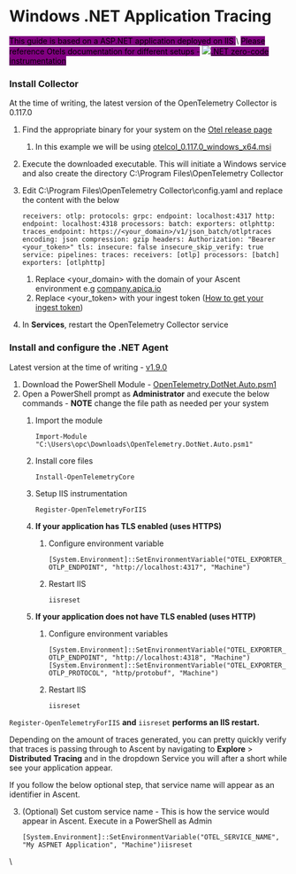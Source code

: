 # Windows .NET Application Tracing

<mark style="background-color:purple;">This guide is based on a ASP.NET application deployed on IIS.</mark>\ <mark style="background-color:purple;">Please reference Otels documentation for different setups -</mark> [![](https://opentelemetry.io/favicons/favicon-16x16.png)<mark style="background-color:purple;">.NET zero-code instrumentation</mark>](https://opentelemetry.io/docs/zero-code/net/)

### Install Collector <a href="#install-collector" id="install-collector"></a>

At the time of writing, the latest version of the OpenTelemetry Collector is 0.117.0

1. Find the appropriate binary for your system on the [Otel release page](https://github.com/open-telemetry/opentelemetry-collector-releases/releases/tag/v0.117.0)
   1. In this example we will be using [otelcol\_0.117.0\_windows\_x64.msi](https://github.com/open-telemetry/opentelemetry-collector-releases/releases/download/v0.117.0/otelcol_0.117.0_windows_x64.msi)
2. Execute the downloaded executable. This will initiate a Windows service and also create the directory C:\Program Files\OpenTelemetry Collector
3.  Edit C:\Program Files\OpenTelemetry Collector\config.yaml and replace the content with the below

    `receivers: otlp: protocols: grpc: endpoint: localhost:4317 http: endpoint: localhost:4318 processors: batch: exporters: otlphttp: traces_endpoint: https://<your_domain>/v1/json_batch/otlptraces encoding: json compression: gzip headers: Authorization: "Bearer <your_token>" tls: insecure: false insecure_skip_verify: true service: pipelines: traces: receivers: [otlp] processors: [batch] exporters: [otlphttp]`

    1. Replace \<your\_domain> with the domain of your Ascent environment e.g [company.apica.io](http://company.apica.io/)
    2. Replace \<your\_token> with your ingest token ([How to get your ingest token](https://docs.apica.io/integrations/overview/generating-a-secure-ingest-token))
4. In **Services**, restart the OpenTelemetry Collector service

### Install and configure the .NET Agent <a href="#install-and-configure-the-.net-agent" id="install-and-configure-the-.net-agent"></a>

Latest version at the time of writing - [v1.9.0](https://github.com/open-telemetry/opentelemetry-dotnet-instrumentation/releases/tag/v1.9.0)

1. Download the PowerShell Module - [OpenTelemetry.DotNet.Auto.psm1](https://github.com/open-telemetry/opentelemetry-dotnet-instrumentation/releases/download/v1.9.0/OpenTelemetry.DotNet.Auto.psm1)
2. Open a PowerShell prompt as **Administrator** and execute the below commands - **NOTE** change the file path as needed per your system
   1.  Import the module

       `Import-Module "C:\Users\opc\Downloads\OpenTelemetry.DotNet.Auto.psm1"`
   2.  Install core files

       `Install-OpenTelemetryCore`
   3.  Setup IIS instrumentation

       `Register-OpenTelemetryForIIS`
   4. **If your application has TLS enabled (uses HTTPS)**
      1.  Configure environment variable

          `[System.Environment]::SetEnvironmentVariable("OTEL_EXPORTER_OTLP_ENDPOINT", "http://localhost:4317", "Machine")`
      2.  Restart IIS

          `iisreset`
   5. **If your application does not have TLS enabled (uses HTTP)**
      1.  Configure environment variables

          `[System.Environment]::SetEnvironmentVariable("OTEL_EXPORTER_OTLP_ENDPOINT", "http://localhost:4318", "Machine") [System.Environment]::SetEnvironmentVariable("OTEL_EXPORTER_OTLP_PROTOCOL", "http/protobuf", "Machine")`
      2.  Restart IIS

          `iisreset`

`Register-OpenTelemetryForIIS` **and** `iisreset` **performs an IIS restart.**

Depending on the amount of traces generated, you can pretty quickly verify that traces is passing through to Ascent by navigating to **Explore** > **Distributed** **Tracing** and in the dropdown Service you will after a short while see your application appear.

If you follow the below optional step, that service name will appear as an identifier in Ascent.

3.  (Optional) Set custom service name - This is how the service would appear in Ascent. Execute in a PowerShell as Admin

    `[System.Environment]::SetEnvironmentVariable("OTEL_SERVICE_NAME", "My ASPNET Application", "Machine")iisreset`

\
